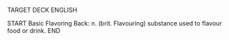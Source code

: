 TARGET DECK
ENGLISH

START
Basic
Flavoring
Back: n. (brit. Flavouring) substance used to flavour food or drink.
END
